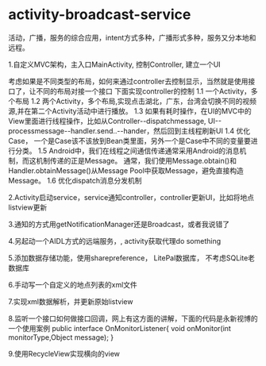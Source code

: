 # activity-broadcast-service
活动，广播，服务的综合应用，intent方式多种，广播形式多种，服务又分本地和远程。

1.自定义MVC架构，主入口MainActivity, 控制Controller, 建立一个UI

考虑如果是不同类型的布局，如何来通过controller去控制显示，当然就是使用接口了，让不同的布局对接一个接口
下面实现controller的控制
1.1 一个Activity，多个布局
1.2 两个Activity，多个布局,实现点击湖北，广东，台湾会切换不同的视频源,并在第二个Activity活动中进行播放。
1.3 如果有耗时操作，在UI的MVC中的View里面进行线程操作，比如从Controller--dispatchmessage, UI--processmessage--handler.send..--hander，然后回到主线程刷新UI
1.4 优化Case， 一个是Case该不该放到Bean类里面，另外一个是Case中不同的变量要进行分类。
1.5 Android中，我们在线程之间通信传递通常采用Android的消息机制，而这机制传递的正是Message。
    通常，我们使用Message.obtain()和Handler.obtainMessage()从Message Pool中获取Message，避免直接构造Message。
1.6 优化dispatch消息分发机制

2.Activity启动service，service通知controller，controller更新UI，比如将地点listview更新



3.通知的方式用getNotificationManager还是Broadcast，或者我说错了

4.另起动一个AIDL方式的远端服务，, activity获取代理do something

5.添加数据存储功能，使用sharepreference， LitePal数据库， 不考虑SQLite老数据库

6.手动写一个自定义的地点列表的xml文件

7.实现xml数据解析，并更新原始listview

8.监听一个接口如何做接口回调，网上有这方面的讲解，下面的代码是永新视博的一个使用案例
public interface OnMonitorListener{
	void onMonitor(int monitorType,Object message);
}

9.使用RecycleView实现横向的view

